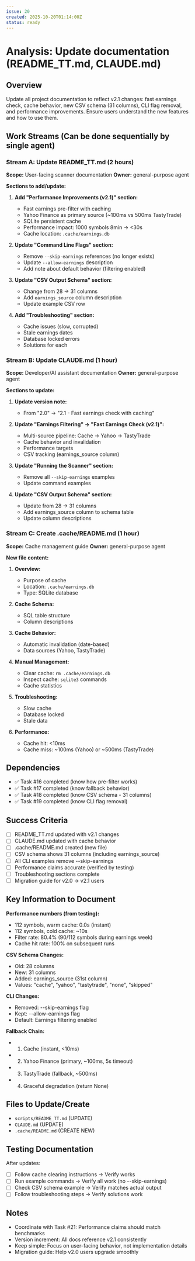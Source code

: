 ```yaml
---
issue: 20
created: 2025-10-20T01:14:00Z
status: ready
---
```


# Analysis: Update documentation (README_TT.md, CLAUDE.md)

## Overview
Update all project documentation to reflect v2.1 changes: fast earnings check, cache behavior, new CSV schema (31 columns), CLI flag removal, and performance improvements. Ensure users understand the new features and how to use them.

## Work Streams (Can be done sequentially by single agent)

### Stream A: Update README_TT.md (2 hours)
**Scope:** User-facing scanner documentation
**Owner:** general-purpose agent

**Sections to add/update:**

1. **Add "Performance Improvements (v2.1)" section:**
   - Fast earnings pre-filter with caching
   - Yahoo Finance as primary source (~100ms vs 500ms TastyTrade)
   - SQLite persistent cache
   - Performance impact: 1000 symbols 8min → <30s
   - Cache location: `.cache/earnings.db`

2. **Update "Command Line Flags" section:**
   - Remove `--skip-earnings` references (no longer exists)
   - Update `--allow-earnings` description
   - Add note about default behavior (filtering enabled)

3. **Update "CSV Output Schema" section:**
   - Change from 28 → 31 columns
   - Add `earnings_source` column description
   - Update example CSV row

4. **Add "Troubleshooting" section:**
   - Cache issues (slow, corrupted)
   - Stale earnings dates
   - Database locked errors
   - Solutions for each

### Stream B: Update CLAUDE.md (1 hour)
**Scope:** Developer/AI assistant documentation
**Owner:** general-purpose agent

**Sections to update:**

1. **Update version note:**
   - From "2.0" → "2.1 - Fast earnings check with caching"

2. **Update "Earnings Filtering" → "Fast Earnings Check (v2.1)":**
   - Multi-source pipeline: Cache → Yahoo → TastyTrade
   - Cache behavior and invalidation
   - Performance targets
   - CSV tracking (earnings_source column)

3. **Update "Running the Scanner" section:**
   - Remove all `--skip-earnings` examples
   - Update command examples

4. **Update "CSV Output Schema" section:**
   - Update from 28 → 31 columns
   - Add earnings_source column to schema table
   - Update column descriptions

### Stream C: Create .cache/README.md (1 hour)
**Scope:** Cache management guide
**Owner:** general-purpose agent

**New file content:**

1. **Overview:**
   - Purpose of cache
   - Location: `.cache/earnings.db`
   - Type: SQLite database

2. **Cache Schema:**
   - SQL table structure
   - Column descriptions

3. **Cache Behavior:**
   - Automatic invalidation (date-based)
   - Data sources (Yahoo, TastyTrade)

4. **Manual Management:**
   - Clear cache: `rm .cache/earnings.db`
   - Inspect cache: `sqlite3` commands
   - Cache statistics

5. **Troubleshooting:**
   - Slow cache
   - Database locked
   - Stale data

6. **Performance:**
   - Cache hit: <10ms
   - Cache miss: ~100ms (Yahoo) or ~500ms (TastyTrade)

## Dependencies
- ✅ Task #16 completed (know how pre-filter works)
- ✅ Task #17 completed (know fallback behavior)
- ✅ Task #18 completed (know CSV schema - 31 columns)
- ✅ Task #19 completed (know CLI flag removal)

## Success Criteria
- [ ] README_TT.md updated with v2.1 changes
- [ ] CLAUDE.md updated with cache behavior
- [ ] .cache/README.md created (new file)
- [ ] CSV schema shows 31 columns (including earnings_source)
- [ ] All CLI examples remove --skip-earnings
- [ ] Performance claims accurate (verified by testing)
- [ ] Troubleshooting sections complete
- [ ] Migration guide for v2.0 → v2.1 users

## Key Information to Document

**Performance numbers (from testing):**
- 112 symbols, warm cache: 0.0s (instant)
- 112 symbols, cold cache: ~10s
- Filter rate: 80.4% (90/112 symbols during earnings week)
- Cache hit rate: 100% on subsequent runs

**CSV Schema Changes:**
- Old: 28 columns
- New: 31 columns
- Added: earnings_source (31st column)
- Values: "cache", "yahoo", "tastytrade", "none", "skipped"

**CLI Changes:**
- Removed: --skip-earnings flag
- Kept: --allow-earnings flag
- Default: Earnings filtering enabled

**Fallback Chain:**
- 1. Cache (instant, <10ms)
- 2. Yahoo Finance (primary, ~100ms, 5s timeout)
- 3. TastyTrade (fallback, ~500ms)
- 4. Graceful degradation (return None)

## Files to Update/Create
- `scripts/README_TT.md` (UPDATE)
- `CLAUDE.md` (UPDATE)
- `.cache/README.md` (CREATE NEW)

## Testing Documentation
After updates:
- [ ] Follow cache clearing instructions → Verify works
- [ ] Run example commands → Verify all work (no --skip-earnings)
- [ ] Check CSV schema example → Verify matches actual output
- [ ] Follow troubleshooting steps → Verify solutions work

## Notes
- Coordinate with Task #21: Performance claims should match benchmarks
- Version increment: All docs reference v2.1 consistently
- Keep simple: Focus on user-facing behavior, not implementation details
- Migration guide: Help v2.0 users upgrade smoothly
